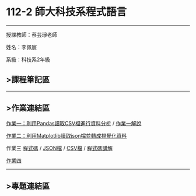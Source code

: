 # 112-2 師大科技系程式語言
---
授課教師：蔡芸琤老師

姓名：李佩宸

系級：科技系2年級

## >課程筆記區
***
## >作業連結區
[作業一：利用Pandas讀取CSV檔進行資料分析](https://github.com/belle93324/PL/blob/a3a07a211c288124e0a9231c647494b1c7f79018/hw1.ipynb)
/
[作業一解說](https://github.com/belle93324/PL/blob/8f15d0ab621a32fca240d331f91330d152fae18e/%E4%BD%9C%E6%A5%AD%E4%B8%80%E8%A7%A3%E8%AA%AA.pdf)

[作業二：利用Matplotlib讀取json檔並轉成視覺化資料](https://github.com/belle93324/PL/blob/2bc22dd72e805ded8dd47fe9ef01c6c65f425da4/hw2.ipynb)

作業三
[程式碼](https://github.com/belle93324/PL/blob/dffc671700405e94077b372e5c1a7b5f2cca9aef/HW3/hw3.ipynb)
/
[JSON檔](https://github.com/belle93324/PL/blob/dffc671700405e94077b372e5c1a7b5f2cca9aef/HW3/data.json)
/
[CSV檔](https://github.com/belle93324/PL/blob/dffc671700405e94077b372e5c1a7b5f2cca9aef/HW3/data.csv)
/
[程式碼講解](https://youtu.be/LSjdSSvN3r8)


[作業四](https://github.com/belle93324/PL/blob/87a55bb0afd09e8eeda793c90350f8b945812cf4/hw4.ipynb)

***
## >專題連結區
